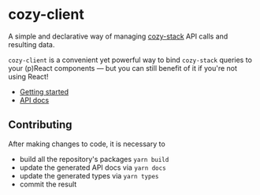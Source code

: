 # cozy-client

A simple and declarative way of managing [cozy-stack](https://github.com/cozy/cozy-stack) API calls and resulting data.

`cozy-client` is a convenient yet powerful way to bind `cozy-stack` queries to your (p)React components — but you can still benefit of it if you're not using React!

- [Getting started](../../docs/getting-started.md)
- [API docs](../../docs/api/cozy-client/README.md)

## Contributing

After making changes to code, it is necessary to

* build all the repository's packages `yarn build`
* update the generated API docs via `yarn docs`
* update the generated types via `yarn types`
* commit the result
